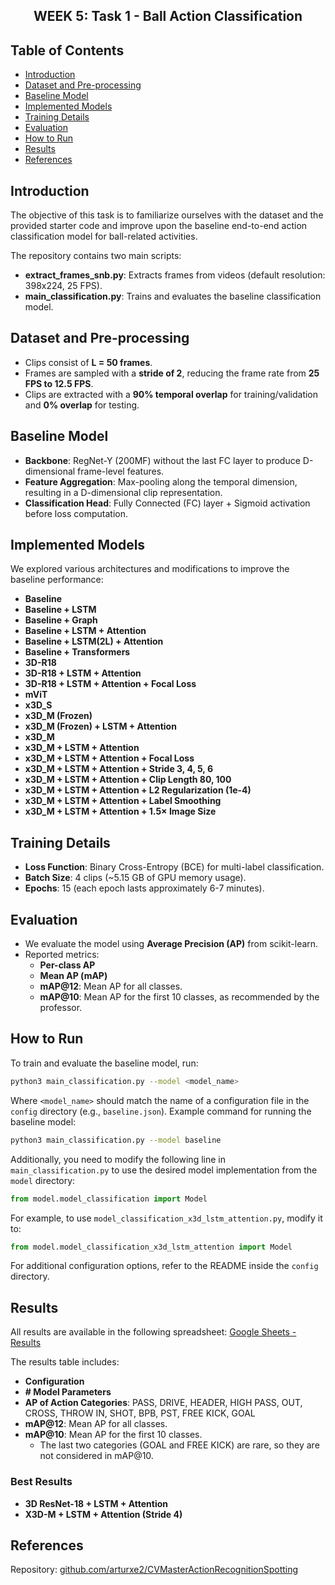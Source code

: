 <h2 align="center">WEEK 5: Task 1 - Ball Action Classification</h2>

## Table of Contents
- [Introduction](#introduction)
- [Dataset and Pre-processing](#dataset-and-pre-processing)
- [Baseline Model](#baseline-model)
- [Implemented Models](#implemented-models)
- [Training Details](#training-details)
- [Evaluation](#evaluation)
- [How to Run](#how-to-run)
- [Results](#results)
- [References](#references)

## Introduction
The objective of this task is to familiarize ourselves with the dataset and the provided starter code and improve upon the baseline end-to-end action classification model for ball-related activities.

The repository contains two main scripts:
- **extract_frames_snb.py**: Extracts frames from videos (default resolution: 398x224, 25 FPS).
- **main_classification.py**: Trains and evaluates the baseline classification model.

## Dataset and Pre-processing
- Clips consist of **L = 50 frames**.
- Frames are sampled with a **stride of 2**, reducing the frame rate from **25 FPS to 12.5 FPS**.
- Clips are extracted with a **90% temporal overlap** for training/validation and **0% overlap** for testing.

## Baseline Model
- **Backbone**: RegNet-Y (200MF) without the last FC layer to produce D-dimensional frame-level features.
- **Feature Aggregation**: Max-pooling along the temporal dimension, resulting in a D-dimensional clip representation.
- **Classification Head**: Fully Connected (FC) layer + Sigmoid activation before loss computation.

## Implemented Models
We explored various architectures and modifications to improve the baseline performance:
- **Baseline**
- **Baseline + LSTM**
- **Baseline + Graph**
- **Baseline + LSTM + Attention**
- **Baseline + LSTM(2L) + Attention**
- **Baseline + Transformers**
- **3D-R18**
- **3D-R18 + LSTM + Attention**
- **3D-R18 + LSTM + Attention + Focal Loss**
- **mViT**
- **x3D_S**
- **x3D_M (Frozen)**
- **x3D_M (Frozen) + LSTM + Attention**
- **x3D_M**
- **x3D_M + LSTM + Attention**
- **x3D_M + LSTM + Attention + Focal Loss**
- **x3D_M + LSTM + Attention + Stride 3, 4, 5, 6**
- **x3D_M + LSTM + Attention + Clip Length 80, 100**
- **x3D_M + LSTM + Attention + L2 Regularization (1e-4)**
- **x3D_M + LSTM + Attention + Label Smoothing**
- **x3D_M + LSTM + Attention + 1.5× Image Size**

## Training Details
- **Loss Function**: Binary Cross-Entropy (BCE) for multi-label classification.
- **Batch Size**: 4 clips (~5.15 GB of GPU memory usage).
- **Epochs**: 15 (each epoch lasts approximately 6-7 minutes).

## Evaluation
- We evaluate the model using **Average Precision (AP)** from scikit-learn.
- Reported metrics:
  - **Per-class AP**
  - **Mean AP (mAP)**
  - **mAP@12**: Mean AP for all classes.
  - **mAP@10**: Mean AP for the first 10 classes, as recommended by the professor.

## How to Run
To train and evaluate the baseline model, run:
```bash
python3 main_classification.py --model <model_name>
```
Where `<model_name>` should match the name of a configuration file in the `config` directory (e.g., `baseline.json`). Example command for running the baseline model:
```bash
python3 main_classification.py --model baseline
```
Additionally, you need to modify the following line in `main_classification.py` to use the desired model implementation from the `model` directory:
```python
from model.model_classification import Model
```
For example, to use `model_classification_x3d_lstm_attention.py`, modify it to:
```python
from model.model_classification_x3d_lstm_attention import Model
```
For additional configuration options, refer to the README inside the `config` directory.

## Results
All results are available in the following spreadsheet:
[Google Sheets - Results](https://docs.google.com/spreadsheets/d/1ISA-CeY8QnOvP8fOFonYmIQKM-iueN_80gPgCoK5tFU/edit?usp=sharing)

The results table includes:
- **Configuration**
- **# Model Parameters**
- **AP of Action Categories**: PASS, DRIVE, HEADER, HIGH PASS, OUT, CROSS, THROW IN, SHOT, BPB, PST, FREE KICK, GOAL
- **mAP@12**: Mean AP for all classes.
- **mAP@10**: Mean AP for the first 10 classes.
  - The last two categories (GOAL and FREE KICK) are rare, so they are not considered in mAP@10.

### Best Results
- **3D ResNet-18 + LSTM + Attention**
- **X3D-M + LSTM + Attention (Stride 4)**

## References
Repository: [github.com/arturxe2/CVMasterActionRecognitionSpotting](https://github.com/arturxe2/CVMasterActionRecognitionSpotting)




